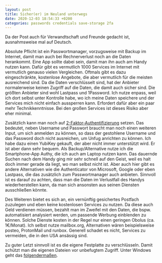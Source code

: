 ```yaml
---
layout: post
title: Sicher(er) im Neuland unterwegs
date: 2020-12-03 18:54:33 +0200
categories: passwords credentials save-storage 2fa
---
```


Da der Post auch für Verwandtschaft und Freunde gedacht ist, ausnahmsweise mal auf Deutsch.

Absolute Pflicht ist ein Passwortmanager, vorzugsweise mit Backup im Internet,
damit man auch bei Rechnerverlust noch an die Daten herankommt.
Eine App sollte dabei sein, damit man ihn auch am Handy nutzen kann.
Dafür gibt es vermutlich 1000 Services im Internet mit vermutlich genauso vielen Vergleichen.
Oftmals gibt es dazu eingeschränkte, kostenlose Angebote, die aber vermutlich für die meisten ausreichend sind. Da die Daten verschlüsselt sind, hat der Anbieter normalerweise keinen Zugriff auf die Daten, die damit auch sicher sind.
Die größten Anbieter sind wohl Lastpass und 1Password.
Ich nutze enpass, weil ich dort selbst unter Kontrolle habe, wo ich meine Daten speichere und der Services mich nicht einfach aussperren kann.
Erfordert dafür aber ein paar mehr Technikkenntnisse.
Bei den großen Services ist dieses Risiko aber eher minimal.

Zusätzlich kann man noch auf [2-Faktor-Authentifizierung](https://de.wikipedia.org/wiki/Zwei-Faktor-Authentisierung) setzen.
Das bedeutet, neben Username und Passwort braucht man noch einen weiteren Input, um sich anmelden zu können, so dass der gestohlene Username und das Password doch nicht ausreichen, um Unfug anrichten zu können.
Ich habe dazu einen YubiKey gekauft, der aber nicht immer unterstützt wird. Er ist aber dann sehr bequem.
Als Backup/Alternative nutze ich die Smartphone-App Authy, die ich auch am Laptop nutzen kann.
Das dauernde Suchen nach dem Handy ging mir sehr schnell auf den Geist, weil es halt doch immer gerade da liegt, wo man selbst nicht ist.
Aber auch hier gibt es andere Alternativen wie die Authenticator von Microsoft, Google oder eben Lastpass, die das zusätzlich zum Passwortmanager auch anbieten.
Sinnvoll ist es darauf zu achten, dass man die Daten im Verlustfall des Handys wiederherstellen kann, da man sich ansonsten aus seinen Diensten ausschließen könnte.

Des Weiteren bietet es sich an, ein vernünftig gesichertes Postfach zuzulegen und eben keine kostenlosen Services zu nutzen.
Da diese auch Geld verdienen müssen, bezahlt man im Zweifel mit den Daten, die bspw. automatisiert analysiert werden, um passende Werbung einblenden zu können.
Solche Dienste kosten in der Regel nur einen geringen Obolus (ca. 1€/Monat).
Ich selbst nutze mailbox.org, Alternativen wären beispielsweise posteo, ProtonMail und runbox.
Generell schadet es nicht, Services zu vermeiden, die in den USA ansässig sind.

Zu guter Letzt sinnvoll ist es die eigene Festplatte zu verschlüsseln.
Damit schützt man die eigenen Dateien vor unbefugtem Zugriff.
Unter Windows geht das [folgendermaßen](https://support.microsoft.com/de-de/office/aktivieren-der-ger%C3%A4teverschl%C3%BCsselung-0c453637-bc88-5f74-5105-741561aae838).
